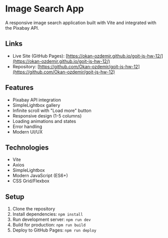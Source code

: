 # Image Search App

A responsive image search application built with Vite and integrated with the Pixabay API.

## Links

- Live Site (GitHub Pages): [https://okan-ozdemir.github.io/goit-js-hw-12/](https://okan-ozdemir.github.io/goit-js-hw-12/)
- Repository: [https://github.com/Okan-ozdemir/goit-js-hw-12](https://github.com/Okan-ozdemir/goit-js-hw-12)

## Features

- Pixabay API integration
- SimpleLightbox gallery
- Infinite scroll with "Load more" button
- Responsive design (1-5 columns)
- Loading animations and states
- Error handling
- Modern UI/UX

## Technologies

- Vite
- Axios
- SimpleLightbox
- Modern JavaScript (ES6+)
- CSS Grid/Flexbox

## Setup

1. Clone the repository
2. Install dependencies: `npm install`
3. Run development server: `npm run dev`
4. Build for production: `npm run build`
5. Deploy to GitHub Pages: `npm run deploy`